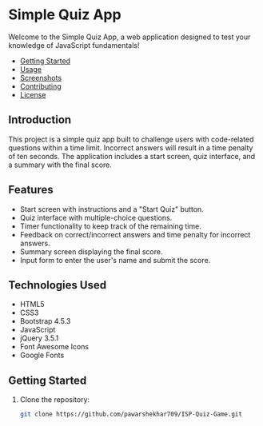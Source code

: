 # Simple Quiz App

Welcome to the Simple Quiz App, a web application designed to test your knowledge of JavaScript fundamentals!
- [Getting Started](#getting-started)
- [Usage](#usage)
- [Screenshots](#screenshots)
- [Contributing](#contributing)
- [License](#license)

## Introduction

This project is a simple quiz app built to challenge users with code-related questions within a time limit. Incorrect answers will result in a time penalty of ten seconds. The application includes a start screen, quiz interface, and a summary with the final score.

## Features

- Start screen with instructions and a "Start Quiz" button.
- Quiz interface with multiple-choice questions.
- Timer functionality to keep track of the remaining time.
- Feedback on correct/incorrect answers and time penalty for incorrect answers.
- Summary screen displaying the final score.
- Input form to enter the user's name and submit the score.

## Technologies Used

- HTML5
- CSS3
- Bootstrap 4.5.3
- JavaScript
- jQuery 3.5.1
- Font Awesome Icons
- Google Fonts

## Getting Started

1. Clone the repository:

   ```bash
   git clone https://github.com/pawarshekhar709/ISP-Quiz-Game.git
